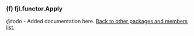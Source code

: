 ### (f) fjl.functor.Apply
@todo - Added documentation here.
[Back to other packages and members list.](#other-packages-and-members)
